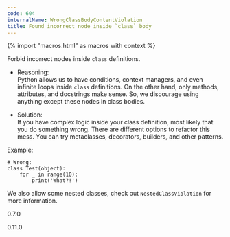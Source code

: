```yaml
---
code: 604
internalName: WrongClassBodyContentViolation
title: Found incorrect node inside `class` body
---
```


{% import "macros.html" as macros with context %}

Forbid incorrect nodes inside `class` definitions.

  - Reasoning:  
    Python allows us to have conditions, context managers, and even
    infinite loops inside `class` definitions. On the other hand, only
    methods, attributes, and docstrings make sense. So, we discourage
    using anything except these nodes in class bodies.

  - Solution:  
    If you have complex logic inside your class definition, most likely
    that you do something wrong. There are different options to refactor
    this mess. You can try metaclasses, decorators, builders, and other
    patterns.

Example:

    # Wrong:
    class Test(object):
        for _ in range(10):
            print('What?!')

We also allow some nested classes, check out `NestedClassViolation` for
more information.

<div class="versionadded">

0.7.0

</div>

<div class="versionchanged">

0.11.0

</div>